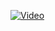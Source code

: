 
[![Video](https://drive.google.com/uc?export=view&id=1DihasZV3VY5F6-409ASkGFQIlAeepjZj)](https://drive.google.com/file/d/1DihasZV3VY5F6-409ASkGFQIlAeepjZj//view)


